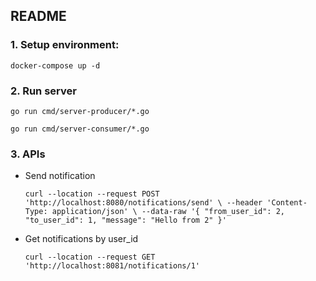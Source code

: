 ## README
### 1. Setup environment:

`docker-compose up -d`

### 2. Run server
`go run cmd/server-producer/*.go`

`go run cmd/server-consumer/*.go`

### 3. APIs
- Send notification

    `curl --location --request POST 'http://localhost:8080/notifications/send' \
  --header 'Content-Type: application/json' \
  --data-raw '{
  "from_user_id": 2,
  "to_user_id": 1,
  "message": "Hello from 2"
  }'`


- Get notifications by user_id

    `curl --location --request GET 'http://localhost:8081/notifications/1'`